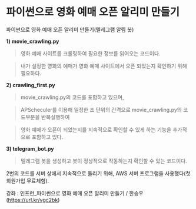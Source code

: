 # 파이썬으로 영화 예매 오픈 알리미 만들기
파이썬으로 영화 예매 오픈 알리미 만들기(텔레그램 알림 봇)

**1) movie_crawling.py**

> 영화 예매 사이트를 크롤링하여 필요한 정보를 읽어오는 코드이다.

> 내가 설정한 영화의 예매가 영화 예매 사이트에서 오픈 되었는지 확인하기 위해 필요하다.

**2) crawling_first.py**

> movie_crawling.py의 코드를 포함하고 있으며,

> APScheculer를 이용해 일정한 초 단위의 간격으로 movie_crawling.py의 코드부분을 반복실행하여

> 영화 예매가 오픈이 되었는지를 지속적으로 확인할 수 있게 하는 기능을 추가적으로 포함하고 있다.

**3) telegram_bot.py**

> 텔레그램 봇을 생성하고 봇이 정상적으로 작동하는지 확인할 수 있는 코드이다.


2번의 코드를 서버 상에서 지속적으로 돌리기 위해, AWS 서버 프로그램을 사용했다(첫 회원가입 무료체험).

강좌 : 인프런_파이썬으로 영화 예매 오픈 알리미 만들기 / 한승우 (https://url.kr/vgc2bk)
